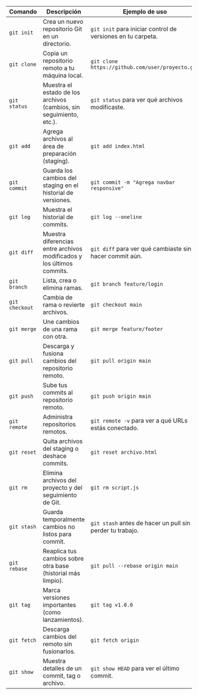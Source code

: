 | **Comando**    | **Descripción**                                                       | **Ejemplo de uso**                                          |
| -------------- | --------------------------------------------------------------------- | ----------------------------------------------------------- |
| `git init`     | Crea un nuevo repositorio Git en un directorio.                       | `git init` para iniciar control de versiones en tu carpeta. |
| `git clone`    | Copia un repositorio remoto a tu máquina local.                       | `git clone https://github.com/user/proyecto.git`            |
| `git status`   | Muestra el estado de los archivos (cambios, sin seguimiento, etc.).   | `git status` para ver qué archivos modificaste.             |
| `git add`      | Agrega archivos al área de preparación (staging).                     | `git add index.html`                                        |
| `git commit`   | Guarda los cambios del staging en el historial de versiones.          | `git commit -m "Agrega navbar responsive"`                  |
| `git log`      | Muestra el historial de commits.                                      | `git log --oneline`                                         |
| `git diff`     | Muestra diferencias entre archivos modificados y los últimos commits. | `git diff` para ver qué cambiaste sin hacer commit aún.     |
| `git branch`   | Lista, crea o elimina ramas.                                          | `git branch feature/login`                                  |
| `git checkout` | Cambia de rama o revierte archivos.                                   | `git checkout main`                                         |
| `git merge`    | Une cambios de una rama con otra.                                     | `git merge feature/footer`                                  |
| `git pull`     | Descarga y fusiona cambios del repositorio remoto.                    | `git pull origin main`                                      |
| `git push`     | Sube tus commits al repositorio remoto.                               | `git push origin main`                                      |
| `git remote`   | Administra repositorios remotos.                                      | `git remote -v` para ver a qué URLs estás conectado.        |
| `git reset`    | Quita archivos del staging o deshace commits.                         | `git reset archivo.html`                                    |
| `git rm`       | Elimina archivos del proyecto y del seguimiento de Git.               | `git rm script.js`                                          |
| `git stash`    | Guarda temporalmente cambios no listos para commit.                   | `git stash` antes de hacer un pull sin perder tu trabajo.   |
| `git rebase`   | Reaplica tus cambios sobre otra base (historial más limpio).          | `git pull --rebase origin main`                             |
| `git tag`      | Marca versiones importantes (como lanzamientos).                      | `git tag v1.0.0`                                            |
| `git fetch`    | Descarga cambios del remoto sin fusionarlos.                          | `git fetch origin`                                          |
| `git show`     | Muestra detalles de un commit, tag o archivo.                         | `git show HEAD` para ver el último commit.                  |
